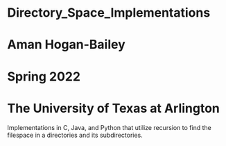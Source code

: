 # Directory_Space_lmplementations
# Aman Hogan-Bailey
# Spring 2022
# The University of Texas at Arlington
Implementations in C, Java, and Python that utilize recursion to find the filespace in a directories and its subdirectories.
